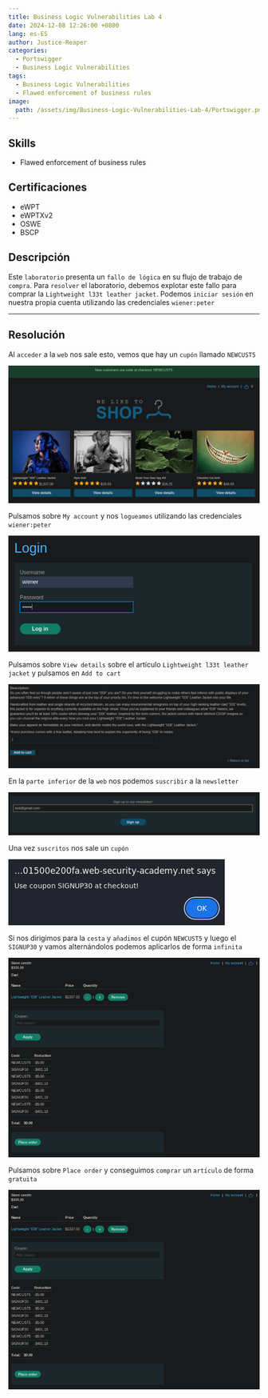 ```yaml
---
title: Business Logic Vulnerabilities Lab 4
date: 2024-12-08 12:26:00 +0800
lang: es-ES
author: Justice-Reaper
categories:
  - Portswigger
  - Business Logic Vulnerabilities
tags:
  - Business Logic Vulnerabilities
  - Flawed enforcement of business rules
image:
  path: /assets/img/Business-Logic-Vulnerabilities-Lab-4/Portswigger.png
---
```


## Skills

- Flawed enforcement of business rules

## Certificaciones

- eWPT
- eWPTXv2
- OSWE
- BSCP
  
## Descripción

Este `laboratorio` presenta un `fallo de lógica` en su flujo de trabajo de `compra`. Para `resolver` el laboratorio, debemos explotar este fallo para comprar la `Lightweight l33t leather jacket`. Podemos `iniciar sesión` en nuestra propia cuenta utilizando las credenciales `wiener:peter`

---

## Resolución

Al `acceder` a la `web` nos sale esto, vemos que hay un `cupón` llamado `NEWCUST5`

![](/assets/img/Business-Logic-Vulnerabilities-Lab-4/image_1.png)

Pulsamos sobre `My account` y nos `logueamos` utilizando las credenciales `wiener:peter`

![](/assets/img/Business-Logic-Vulnerabilities-Lab-4/image_2.png)

Pulsamos sobre `View details` sobre el artículo `Lightweight l33t leather jacket` y pulsamos en `Add to cart`

![](/assets/img/Business-Logic-Vulnerabilities-Lab-4/image_3.png)

En la `parte inferior` de la `web` nos podemos `suscribir` a la `newsletter`

![](/assets/img/Business-Logic-Vulnerabilities-Lab-4/image_4.png)

Una vez `suscritos` nos sale un `cupón`

![](/assets/img/Business-Logic-Vulnerabilities-Lab-4/image_5.png)

Si nos dirigimos para la `cesta` y `añadimos` el cupón `NEWCUST5` y luego el `SIGNUP30` y vamos alternándolos podemos aplicarlos de forma `infinita`

![](/assets/img/Business-Logic-Vulnerabilities-Lab-4/image_6.png)

Pulsamos sobre `Place order` y conseguimos `comprar` un `artículo` de forma `gratuita`

![](/assets/img/Business-Logic-Vulnerabilities-Lab-4/image_6.png)
